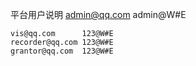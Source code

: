 平台用户说明
	admin@qq.com	admin@W#E

	vis@qq.com		123@W#E
	recorder@qq.com	123@W#E
	grantor@qq.com	123@W#E